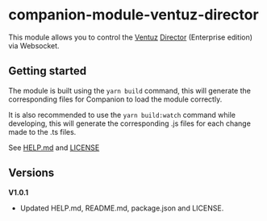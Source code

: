 # companion-module-ventuz-director

This module allows you to control the [Ventuz](https://www.ventuz.com/) [Director](https://www.ventuz.com/director/) (Enterprise edition) via Websocket.

## Getting started

The module is built using the `yarn build` command, this will generate the corresponding files for Companion to load the module correctly.

It is also recommended to use the `yarn build:watch` command while developing, this will generate the corresponding .js files for each change made to the .ts files.

See [HELP.md](./HELP.md) and [LICENSE](./LICENSE)

## Versions

**V1.0.1**

- Updated HELP.md, README.md, package.json and LICENSE.
